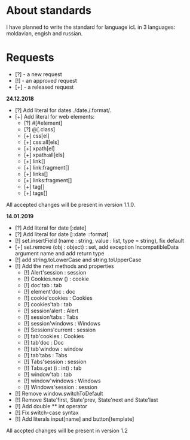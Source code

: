 # About standards

I have planned to write the standard for language icL in 3 languages:
moldavian, engish and russian.

# Requests

 * [?] - a new request
 * [!] - an approved request
 * [+] - a released request

__24.12.2018__

* [?] Add literal for dates ./date./.format/.
* [+] Add literal for web elements:
  * [?] #[#element]
  * [?] @[.class]
  * [+] css[el]
  * [+] css:all[els]
  * [+] xpath[el]
  * [+] xpath:all[els]
  * [+] link[]
  * [+] link:fragment[]
  * [+] links[]
  * [+] links:fragment[]
  * [+] tag[]
  * [+] tags[]

All accepted changes will be present in version 1.1.0.

__14.01.2019__

* [?] Add literal for date [:date]
* [?] Add literal for date [::date ::format]
* [!] set.insertField (name : string, value : list, type = string), fix default
* [+] set.remove (obj : object) : set, add exception IncompatibleData
  argument name and add return type
* [!] add string.toLowerCase and string.toUpperCase
* [!] Add the next methods and properties
  * [!] Alert'session : session
  * [!] Cookies.new () : cookie
  * [!] doc'tab : tab
  * [!] element'doc : doc
  * [!] cookie'cookies : Cookies
  * [!] cookies'tab : tab
  * [!] session'alert : Alert
  * [!] session'tabs : Tabs
  * [!] session'windows : Windows
  * [!] Sessions'current : session
  * [!] tab'cookies : Cookies
  * [!] tab'doc : Doc
  * [!] tab'window : window
  * [!] tab'tabs : Tabs
  * [!] Tabs'session : session
  * [!] Tabs.get (i : int) : tab
  * [!] window'tab : tab
  * [!] window'windows : Windows
  * [!] Windows'session : session
* [!] Remove window.switchToDefault
* [!] Remove State'first, State'prev, State'next and State'last
* [!] Add double ** int operator
* [!] Fix switch-case syntax
* [!] Add literals input[name] and button[template]

All accpted changes will be present in version 1.2
